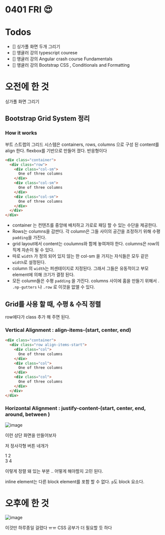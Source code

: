# 0401 FRI 😍


# Todos
- [] 싱가폴 화면 두개 그리기
- [] 앵귤러 강의 typescript courese 
- [] 앵귤러 강의 Angular crash course Fundamentals
- [] 앵귤러 강의 Bootstrap CSS , Conditionals and Formatting


# 오전에 한 것
싱가폴 화면 그리기 

## Bootstrap Grid System 정리
### How it works 
부트 스트랩의 그리드 시스템은 containers, rows, columns 으로 구성 된 content를 align 한다. 
flexbox를 기반으로 만들어 졌다. 반응형이다
```html
<div class="container">
  <div class="row">
    <div class="col-sm">
      One of three columns
    </div>
    <div class="col-sm">
      One of three columns
    </div>
    <div class="col-sm">
      One of three columns
    </div>
  </div>
</div>
```

- container 는 컨텐츠를 중앙에 배치하고 가로로 패딩 할 수 있는 수단을 제공한다. 
- Rows는 columns을 감싼다. 각 column은 그들 사이의 공간을 조정하기 위해 수평 `padding`을 가진다. 
- grid layout에서 content는 coulumns와 함께 놓여져야 한다. columns은 row의 직계 자손이 될 수 있다. 
- 따로 `width` 가 정의 되어 있지 않는 한 col-sm 을 가지는 자식들은 모두 같은 `width`로 설정된다. 
- column 의 `width`는 퍼센테이지로 지정된다. 그래서 그들은 유동적이고 부모 element에 의해 크기가 결정 된다. 
- 모든 column들은 수평 `padding` 을 가진다. columns 사이에 홈을 만들기 위해서 . `.np-gutters` 나 `.row` 로 이것을 없앨 수 있다. 

## Grid를 사용 할 때, 수평 & 수직 정렬 
row에다가 class 추가 해 주면 된다. 
### Vertical Alignment : align-items-(start, center, end)
```html
<div class="container">
  <div class="row align-items-start">
    <div class="col">
      One of three columns
    </div>
    <div class="col">
      One of three columns
    </div>
    <div class="col">
      One of three columns
    </div>
  </div>
</div>
```
### Horizontal Alignment : justify-content-(start, center, end, around, between )


![image](https://user-images.githubusercontent.com/64348346/161303963-090da4cc-1ef3-483e-bde5-f5e10bd25db9.png)

이런 상단 화면을 만들어보자 

저 정사각형 버튼 네개가

1 2 <br>
3 4

이렇게 정렬 돼 있는 부분 .. 어떻게 해야할지 고민 된다. 

inline element는 다른 block element를 포함 할 수 없다. 
`p`도 block 요소다. 



# 오후에 한 것 

![image](https://user-images.githubusercontent.com/64348346/161352222-f870963a-70ac-4a89-8129-131a32472a86.png)

이것만 하루종일 걸렸다 ㅠㅠ CSS 공부가 더 필요할 듯 하다 
